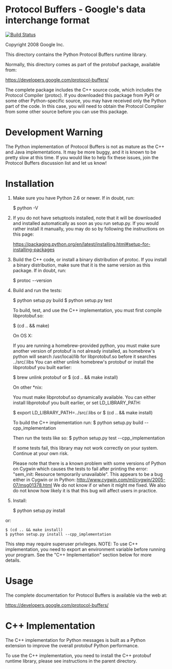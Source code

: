 Protocol Buffers - Google's data interchange format
===================================================

[![Build Status](https://travis-ci.org/google/protobuf.svg?branch=master)](https://travis-ci.org/google/protobuf)

Copyright 2008 Google Inc.

This directory contains the Python Protocol Buffers runtime library.

Normally, this directory comes as part of the protobuf package, available
from:

  https://developers.google.com/protocol-buffers/

The complete package includes the C++ source code, which includes the
Protocol Compiler (protoc).  If you downloaded this package from PyPI
or some other Python-specific source, you may have received only the
Python part of the code.  In this case, you will need to obtain the
Protocol Compiler from some other source before you can use this
package.

Development Warning
===================

The Python implementation of Protocol Buffers is not as mature as the C++
and Java implementations.  It may be more buggy, and it is known to be
pretty slow at this time.  If you would like to help fix these issues,
join the Protocol Buffers discussion list and let us know!

Installation
============

1) Make sure you have Python 2.6 or newer.  If in doubt, run:

     $ python -V

2) If you do not have setuptools installed, note that it will be
   downloaded and installed automatically as soon as you run setup.py.
   If you would rather install it manually, you may do so by following
   the instructions on this page:

     https://packaging.python.org/en/latest/installing.html#setup-for-installing-packages

3) Build the C++ code, or install a binary distribution of protoc.  If
   you install a binary distribution, make sure that it is the same
   version as this package.  If in doubt, run:

     $ protoc --version

4) Build and run the tests:

     $ python setup.py build
     $ python setup.py test

     To build, test, and use the C++ implementation, you must first compile
     libprotobuf.so:

     $ (cd .. && make)

     On OS X:

      If you are running a homebrew-provided python, you must make sure another
      version of protobuf is not already installed, as homebrew's python will
      search /usr/local/lib for libprotobuf.so before it searches ../src/.libs
      You can either unlink homebrew's protobuf or install the libprotobuf you
      built earlier:

      $ brew unlink protobuf
      or
      $ (cd .. && make install)

     On other *nix:

      You must make libprotobuf.so dynamically available. You can either
      install libprotobuf you built earlier, or set LD_LIBRARY_PATH:

      $ export LD_LIBRARY_PATH=../src/.libs
      or
      $ (cd .. && make install)

     To build the C++ implementation run:
     $ python setup.py build --cpp_implementation

     Then run the tests like so:
     $ python setup.py test --cpp_implementation

   If some tests fail, this library may not work correctly on your
   system.  Continue at your own risk.

   Please note that there is a known problem with some versions of
   Python on Cygwin which causes the tests to fail after printing the
   error:  "sem_init: Resource temporarily unavailable".  This appears
   to be a bug either in Cygwin or in Python:
     http://www.cygwin.com/ml/cygwin/2005-07/msg01378.html
   We do not know if or when it might me fixed.  We also do not know
   how likely it is that this bug will affect users in practice.

5) Install:

    $ python setup.py install

  or:

    $ (cd .. && make install)
    $ python setup.py install --cpp_implementation

   This step may require superuser privileges.
   NOTE: To use C++ implementation, you need to export an environment
   variable before running your program.  See the "C++ Implementation"
   section below for more details.

Usage
=====

The complete documentation for Protocol Buffers is available via the
web at:

  https://developers.google.com/protocol-buffers/

C++ Implementation
==================

The C++ implementation for Python messages is built as a Python extension to
improve the overall protobuf Python performance.

To use the C++ implementation, you need to install the C++ protobuf runtime
library, please see instructions in the parent directory.
